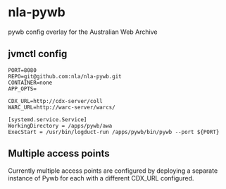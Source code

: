 # nla-pywb
pywb config overlay for the Australian Web Archive

## jvmctl config
```
PORT=8080
REPO=git@github.com:nla/nla-pywb.git
CONTAINER=none
APP_OPTS=

CDX_URL=http://cdx-server/coll
WARC_URL=http://warc-server/warcs/

[systemd.service.Service]
WorkingDirectory = /apps/pywb/awa
ExecStart = /usr/bin/logduct-run /apps/pywb/bin/pywb --port ${PORT}
```

## Multiple access points

Currently multiple access points are configured by deploying a separate instance of Pywb for each with a different
CDX_URL configured.